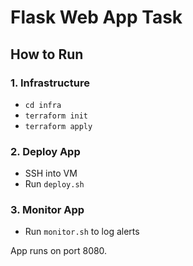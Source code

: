 # Flask Web App Task

## How to Run

### 1. Infrastructure
- `cd infra`
- `terraform init`
- `terraform apply`

### 2. Deploy App
- SSH into VM
- Run `deploy.sh`

### 3. Monitor App
- Run `monitor.sh` to log alerts

App runs on port 8080.